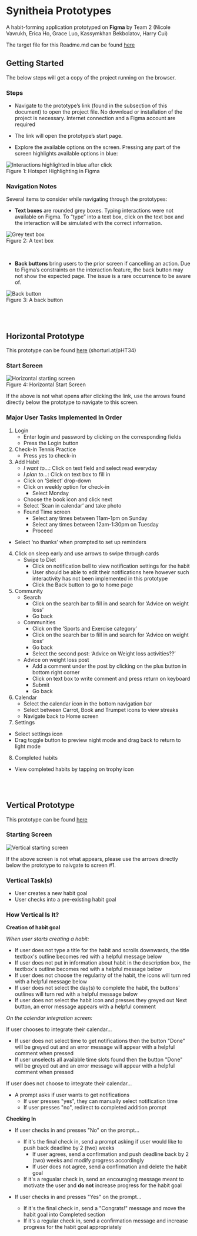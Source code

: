 # Synitheia Prototypes

A habit-forming application prototyped on **Figma** by Team 2 (Nicole Vavrukh, Erica Ho, Grace Luo, Kassymkhan Bekbolatov, Harry Cui)

The target file for this Readme.md can be found [here](https://github.com/Kassymkhan919/Synitheia/blob/master/README.md)

## Getting Started

The below steps will get a copy of the project running on the browser.

### Steps

* Navigate to the prototype’s link (found in the subsection of this document) to open the project file. No download or installation of the project is necessary. Internet connection and a Figma account are required

* The link will open the prototype’s start page. 

* Explore the available options on the screen. Pressing any part of the screen highlights available options in blue:

![Interactions highlighted in blue after click](https://i.imgur.com/bF9csBT.png
"Hotspot Highlight")
<br>
Figure 1: Hotspot Highlighting in Figma

### Navigation Notes

Several items to consider while navigating through the prototypes:

* __Text boxes__ are rounded grey boxes. Typing interactions were not available on Figma. To “type” into a text box, click on the text box and the interaction will be simulated with the correct information.

![Grey text box](https://i.imgur.com/r8qFPXr.png
 "Text box")
 <br>
 Figure 2: A text box

<br/>

* __Back buttons__ bring users to the prior screen if cancelling an action. Due to Figma’s constraints on the interaction feature, the back button may not show the expected page. The issue is a rare occurrence to be aware of.

![Back button](https://i.imgur.com/RQzW9Hh.png
 "Back button")
 <br>
 Figure 3: A back button

<br/>
<br/>

## Horizontal Prototype

This prototype can be found [here](https://www.figma.com/proto/0OSdUWi3Fc56jVILHRzNYm/Horizontal?node-id=432%3A1391&scaling=scale-down) (shorturl.at/pHT34)

### Start Screen
![Horizontal starting screen](https://i.imgur.com/zKbUA2V.png
"Starting Screen")
<br>
Figure 4: Horizontal Start Screen

If the above is not what opens after clicking the link, use the arrows found directly below the prototype to navigate to this screen.

### Major User Tasks Implemented In Order

1. Login
   * Enter login and password by clicking on the corresponding fields
   * Press the Login button
2. Check-In Tennis Practice
   * Press yes to check-in
3. Add Habit 
   * *I want to...*: Click on text field and select read everyday
   * *I plan to...*: Click on text box to fill in
   * Click on ‘Select’ drop-down
   * Click on weekly option for check-in 
     * Select Monday
   * Choose the book icon and click next
   * Select ‘Scan in calendar’ and take photo
   * Found Time screen
     * Select any times between 11am-1pm on Sunday
     * Select any times between 12am-1:30pm on Tuesday
     * Proceed 
  * Select ‘no thanks’ when prompted to set up reminders
4. Click on sleep early and use arrows to swipe through cards
   * Swipe to Diet
     * Click on notification bell to view notification settings for the habit 
     * User should be able to edit their notifications here however such interactivity has not been implemented in this prototype
     * Click the Back button to go to home page
5. Community 
   * Search 
     * Click on the search bar to fill in and search for ‘Advice on weight loss’ 
     * Go back
   * Communities
     * Click on the ‘Sports and Exercise category’
     * Click on the search bar to fill in and search for ‘Advice on weight loss’ 
     * Go back
     * Select the second post: ‘Advice on Weight loss activities??’
   * Advice on weight loss post
     * Add a comment under the post by clicking on the plus button in bottom right corner
     * Click on text box to write comment and press return on keyboard
     * Submit
     * Go back
6. Calendar 
   * Select the calendar icon in the bottom navigation bar
   * Select between Carrot, Book and Trumpet icons to view streaks
   * Navigate back to Home screen
8. Settings
  * Select settings icon 
  * Drag toggle button to preview night mode and drag back to return to light mode
8. Completed habits
  * View completed habits by tapping on trophy icon

<br/>
<br/>

## Vertical Prototype

This prototype can be found [here](https://www.figma.com/proto/c9NGarXAzAXSp0dCksAqlE/Vertical-add-habit?node-id=173%3A408&scaling=scale-down)

### Starting Screen
![Vertical starting screen](https://i.imgur.com/JE3H5EZ.png
"Starting Screen")

If the above screen is not what appears, please use the arrows directly below the prototype to naivgate to screen #1.

### Vertical Task(s)

* User creates a new habit goal
* User checks into a pre-existing habit goal

### How Vertical Is It?

**Creation of habit goal**

*When user starts creating a habit:*

* If user does not type a title for the habit and scrolls downwards, the title textbox's outline becomes red with a helpful message below
* If user does not put in information about habit in the description box, the textbox's outline becomes red with a helpful message below
* If user does not choose the regularity of the habit, the icons will turn red with a helpful message below
* If user does not select the day(s) to complete the habit, the buttons' outlines will turn red with a helpful message below
* If user does not select the habit icon and presses they greyed out Next button, an error message appears with a helpful comment

*On the calendar integration screen:*

If user chooses to integrate their calendar...
* If user does not select time to get notifications then the button "Done" will be greyed out and an error message will appear with a helpful comment when pressed
* If user unselects all available time slots found then the button "Done" will be greyed out and an error message will appear with a helpful comment when pressed

If user does not choose to integrate their calendar...
* A prompt asks if user wants to get notifications
  * If user presses "yes", they can manually select notification time
  * If user presses "no", redirect to completed addition prompt


**Checking In**
* If user checks in and presses "No" on the prompt...
  * If it's the final check in, send a prompt asking if user would like to push back deadline by 2 (two) weeks
    * If user agrees,  send a confirmation and push deadline back by 2 (two) weeks and modify progress accordingly
    * If user does not agree, send a confirmation and delete the habit goal
  * If it's a regualar check in, send an encouraging message meant to motivate the user and **do not** increase progress for the habit goal

* If user checks in and presses "Yes" on the prompt...
  * If it's the final check in, send a "Congrats!" message and move the habit goal into Completed section
  * If it's a regular check in, send a confirmation message and increase progress for the habit goal appropriately



